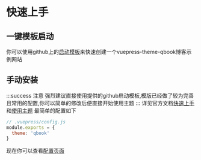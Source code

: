 # 快速上手
## 一键模板启动
你可以使用github上的[启动模板](https://github.com/open17/vuepress-theme-qbook-template)来快速创建一个vuepress-theme-qbook博客示例网站

## 手动安装
:::success 注意
强烈建议直接使用提供的github启动模板,模版已经做了较为完善且常用的配置,你可以简单的修改后便直接开始使用主题
:::
详见官方文档[快速上手](https://vuepress.vuejs.org/zh/guide/getting-started.html)和[使用主题](https://vuepress.vuejs.org/zh/theme/using-a-theme.html)
最简单的配置如下
```js
// .vuepress/config.js
module.exports = {
  theme: 'qbook'
}
```
现在你可以查看[配置页面](./config)
